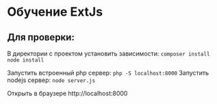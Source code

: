 # Обучение ExtJs

## Для проверки:

В директории с проектом установить зависимости:
```composer install```
```node install```

Запустить встроенный php сервер:
```php -S localhost:8000```
Запустить nodejs сервер:
```node server.js```

Открыть в браузере http://localhost:8000

